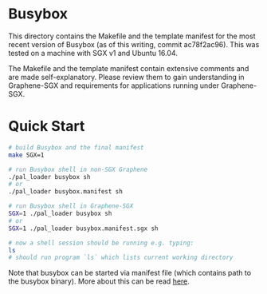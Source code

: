 # Busybox

This directory contains the Makefile and the template manifest for the most
recent version of Busybox (as of this writing, commit ac78f2ac96). This was
tested on a machine with SGX v1 and Ubuntu 16.04.

The Makefile and the template manifest contain extensive comments and are made
self-explanatory. Please review them to gain understanding in Graphene-SGX
and requirements for applications running under Graphene-SGX.

# Quick Start

```sh
# build Busybox and the final manifest
make SGX=1

# run Busybox shell in non-SGX Graphene
./pal_loader busybox sh
# or
./pal_loader busybox.manifest sh

# run Busybox shell in Graphene-SGX
SGX=1 ./pal_loader busybox sh
# or
SGX=1 ./pal_loader busybox.manifest.sgx sh

# now a shell session should be running e.g. typing:
ls
# should run program `ls` which lists current working directory
```

Note that busybox can be started via manifest file (which contains path to
the busybox binary). More about this can be read [here](https://github.com/oscarlab/graphene/wiki#run-an-application-in-the-graphene-library-os).

